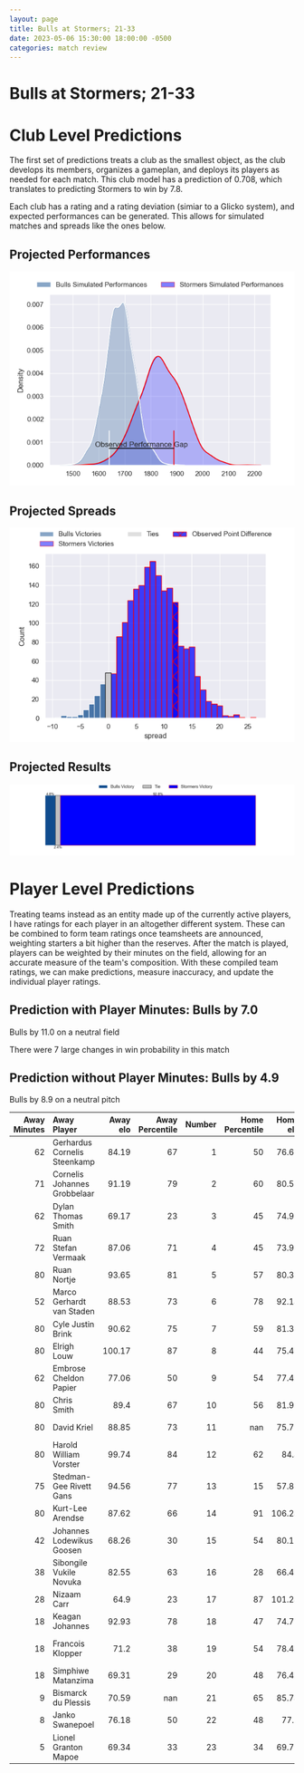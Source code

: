 ```yaml
---  
layout: page  
title: Bulls at Stormers; 21-33  
date: 2023-05-06 15:30:00 18:00:00 -0500  
categories: match review  
---
```

# Bulls at Stormers; 21-33

# Club Level Predictions


The first set of predictions treats a club as the smallest object, as the club develops its members, organizes a gameplan, and deploys its players as needed for each match. This club model has a prediction of 0.708, which translates to predicting Stormers to win by 7.8.

Each club has a rating and a rating deviation (simiar to a Glicko system), and expected performances can be generated. This allows for simulated matches and spreads like the ones below.
## Projected Performances


![Projected Performances](plots/performances_2023-05-06-Stormers-Bulls.png)
## Projected Spreads


![Projected Spreads](plots/spreads_2023-05-06-Stormers-Bulls.png)
## Projected Results


![Projected Results](plots/resultbar_2023-05-06-Stormers-Bulls.png)
# Player Level Predictions


Treating teams instead as an entity made up of the currently active players, I have ratings for each player in an altogether different system. These can be combined to form team ratings once teamsheets are announced, weighting starters a bit higher than the reserves. After the match is played, players can be weighted by their minutes on the field, allowing for an accurate measure of the team's composition. With these compiled team ratings, we can make predictions, measure inaccuracy, and update the individual player ratings.
## Prediction with Player Minutes: Bulls by 7.0


Bulls by 11.0 on a neutral field

There were 7 large changes in win probability in this match
## Prediction without Player Minutes: Bulls by 4.9


Bulls by 8.9 on a neutral pitch



|   Away Minutes | Away Player                  |   Away elo |   Away Percentile |   Number |   Home Percentile |   Home elo | Home Player                  |   Home Minutes |
|---------------:|:-----------------------------|-----------:|------------------:|---------:|------------------:|-----------:|:-----------------------------|---------------:|
|             62 | Gerhardus Cornelis Steenkamp |      84.19 |                67 |        1 |                50 |      76.65 | Steven Kitshoff              |             72 |
|             71 | Cornelis Johannes Grobbelaar |      91.19 |                79 |        2 |                60 |      80.56 | Joseph Dweba                 |             62 |
|             62 | Dylan Thomas Smith           |      69.17 |                23 |        3 |                45 |      74.99 | Jozua Francois Malherbe      |             68 |
|             72 | Ruan Stefan Vermaak          |      87.06 |                71 |        4 |                45 |      73.96 | Ruben van Heerden            |             72 |
|             80 | Ruan Nortje                  |      93.65 |                81 |        5 |                57 |      80.35 | Marvin Orie                  |             80 |
|             52 | Marco Gerhardt van Staden    |      88.53 |                73 |        6 |                78 |      92.14 | Deon Fourie                  |             45 |
|             80 | Cyle Justin Brink            |      90.62 |                75 |        7 |                59 |      81.33 | Hacjivah Dayimani            |             55 |
|             80 | Elrigh Louw                  |     100.17 |                87 |        8 |                44 |      75.45 | Evan Roos                    |             80 |
|             62 | Embrose Cheldon Papier       |      77.06 |                50 |        9 |                54 |      77.45 | Herschel Jerome Jantjies     |             71 |
|             80 | Chris Smith                  |      89.4  |                67 |       10 |                56 |      81.95 | Immanuel Libbok              |             80 |
|             80 | David Kriel                  |      88.85 |                73 |       11 |               nan |      75.73 | Leolin Lucien Zas            |             71 |
|             80 | Harold William Vorster       |      99.74 |                84 |       12 |                62 |      84.4  | Daniel Michael du Plessis    |             80 |
|             75 | Stedman-Gee Rivett Gans      |      94.56 |                77 |       13 |                15 |      57.88 | Adriaan Ruhan Nel            |             80 |
|             80 | Kurt-Lee Arendse             |      87.62 |                66 |       14 |                91 |     106.24 | Angelo Davids                |             80 |
|             42 | Johannes Lodewikus Goosen    |      68.26 |                30 |       15 |                54 |      80.18 | Damian Willemse              |             80 |
|             38 | Sibongile Vukile Novuka      |      82.55 |                63 |       16 |                28 |      66.49 | Willem Gerhardus Engelbrecht |             35 |
|             28 | Nizaam Carr                  |      64.9  |                23 |       17 |                87 |     101.24 | Ben-Jason Dixon              |             25 |
|             18 | Keagan Johannes              |      92.93 |                78 |       18 |                47 |      74.79 | JJ Kotze                     |             18 |
|             18 | Francois Klopper             |      71.2  |                38 |       19 |                54 |      78.47 | Johan Neethling Fouche       |             12 |
|             18 | Simphiwe Matanzima           |      69.31 |                29 |       20 |                48 |      76.49 | Albertus Paul de Wet         |              9 |
|              9 | Bismarck du Plessis          |      70.59 |               nan |       21 |                65 |      85.74 | Sacha Mngomezulu             |              9 |
|              8 | Janko Swanepoel              |      76.18 |                50 |       22 |                48 |      77.2  | Gary Porter                  |              8 |
|              5 | Lionel Granton Mapoe         |      69.34 |                33 |       23 |                34 |      69.75 | Alistair Fernando Vermaak    |              8 |

